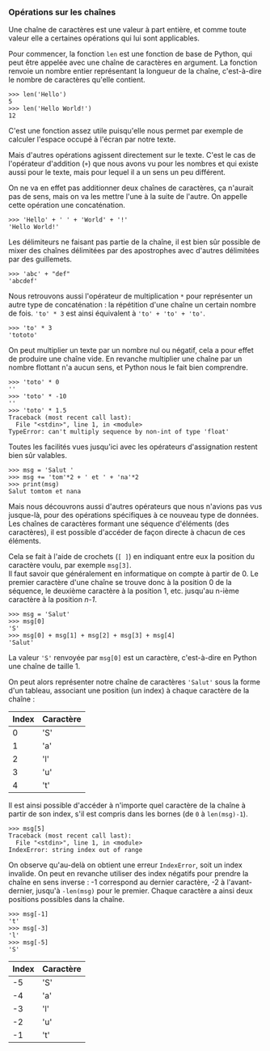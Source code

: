 ### Opérations sur les chaînes

Une chaîne de caractères est une valeur à part entière, et comme toute valeur elle a certaines opérations qui lui sont applicables.

Pour commencer, la fonction `len` est une fonction de base de Python, qui peut être appelée avec une chaîne de caractères en argument.
La fonction renvoie un nombre entier représentant la longueur de la chaîne, c'est-à-dire le nombre de caractères qu'elle contient.

```pycon
>>> len('Hello')
5
>>> len('Hello World!')
12
```

C'est une fonction assez utile puisqu'elle nous permet par exemple de calculer l'espace occupé à l'écran par notre texte.

Mais d'autres opérations agissent directement sur le texte.
C'est le cas de l'opérateur d'addition (`+`) que nous avons vu pour les nombres et qui existe aussi pour le texte, mais pour lequel il a un sens un peu différent.

On ne va en effet pas additionner deux chaînes de caractères, ça n'aurait pas de sens, mais on va les mettre l'une à la suite de l'autre.
On appelle cette opération une concaténation.

```pycon
>>> 'Hello' + ' ' + 'World' + '!'
'Hello World!'
```

Les délimiteurs ne faisant pas partie de la chaîne, il est bien sûr possible de mixer des chaînes délimitées par des apostrophes avec d'autres délimitées par des guillemets.

```pycon
>>> 'abc' + "def"
'abcdef'
```

Nous retrouvons aussi l'opérateur de multiplication `*` pour représenter un autre type de concaténation : la répétition d'une chaîne un certain nombre de fois.
`'to' * 3` est ainsi équivalent à `'to' + 'to' + 'to'`.

```pycon
>>> 'to' * 3
'tototo'
```

On peut multiplier un texte par un nombre nul ou négatif, cela a pour effet de produire une chaîne vide.
En revanche multiplier une chaîne par un nombre flottant n'a aucun sens, et Python nous le fait bien comprendre.

```pycon
>>> 'toto' * 0
''
>>> 'toto' * -10
''
>>> 'toto' * 1.5
Traceback (most recent call last):
  File "<stdin>", line 1, in <module>
TypeError: can't multiply sequence by non-int of type 'float'
```

Toutes les facilités vues jusqu'ici avec les opérateurs d'assignation restent bien sûr valables.

```pycon
>>> msg = 'Salut '
>>> msg += 'tom'*2 + ' et ' + 'na'*2
>>> print(msg)
Salut tomtom et nana
```

Mais nous découvrons aussi d'autres opérateurs que nous n'avions pas vus jusque-là, pour des opérations spécifiques à ce nouveau type de données.  
Les chaînes de caractères formant une séquence d'éléments (des caractères), il est possible d'accéder de façon directe à chacun de ces éléments.

Cela se fait à l'aide de crochets (`[ ]`) en indiquant entre eux la position du caractère voulu, par exemple `msg[3]`.  
Il faut savoir que généralement en informatique on compte à partir de 0.
Le premier caractère d'une chaîne se trouve donc à la position 0 de la séquence, le deuxième caractère à la position 1, etc. jusqu'au n-ième caractère à la position *n-1*.

```pycon
>>> msg = 'Salut'
>>> msg[0]
'S'
>>> msg[0] + msg[1] + msg[2] + msg[3] + msg[4]
'Salut'
```

La valeur `'S'` renvoyée par `msg[0]` est un caractère, c'est-à-dire en Python une chaîne de taille 1.

On peut alors représenter notre chaîne de caractères `'Salut'` sous la forme d'un tableau, associant une position (un index) à chaque caractère de la chaîne :

Index | Caractère
------|----------
0     | 'S'
1     | 'a'
2     | 'l'
3     | 'u'
4     | 't'

Il est ainsi possible d'accéder à n'importe quel caractère de la chaîne à partir de son index, s'il est compris dans les bornes (de `0` à `len(msg)-1`).

```pycon
>>> msg[5]
Traceback (most recent call last):
  File "<stdin>", line 1, in <module>
IndexError: string index out of range
```

On observe qu'au-delà on obtient une erreur `IndexError`, soit un index invalide.
On peut en revanche utiliser des index négatifs pour prendre la chaîne en sens inverse : -1 correspond au dernier caractère, -2 à l'avant-dernier, jusqu'à `-len(msg)` pour le premier.
Chaque caractère a ainsi deux positions possibles dans la chaîne.

```pycon
>>> msg[-1]
't'
>>> msg[-3]
'l'
>>> msg[-5]
'S'
```

Index | Caractère
------|----------
-5    | 'S'
-4    | 'a'
-3    | 'l'
-2    | 'u'
-1    | 't'
